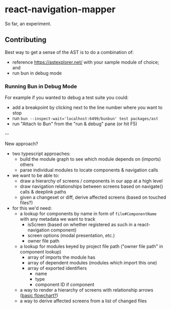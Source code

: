 # react-navigation-mapper

So far, an experiment.

## Contributing

Best way to get a sense of the AST is to do a combination of:

- reference https://astexplorer.net/ with your sample module of choice; and
- run bun in debug mode

### Running Bun in Debug Mode

For example if you wanted to debug a test suite you could:

- add a breakpoint by clicking next to the line number where you want to stop
- run `bun --inspect-wait='localhost:6499/bunbun' test packages/ast`
- run "Attach to Bun" from the "run & debug" pane (or hit F5)

--

New approach?

- two typescript approaches:
  - build the module graph to see which module depends on (imports) others
  - parse individual modules to locate components & navigation calls
- we want to be able to:
  - draw a hierarchy of screens / components in our app at a high level
  - draw navigation relationships between screens based on navigate() calls & deeplink paths
  - given a changeset or diff, derive affected screens (based on touched files?)
- for this we'd need:
  - a lookup for components by name in form of `file#ComponentName` with any metadata we want to track
    - isScreen (based on whether registered as such in a react-navigation component)
    - screen options (modal presentation, etc.)
    - owner file path
  - a lookup for modules keyed by project file path ("owner file path" in component lookup)
    - array of imports the module has
    - array of dependent modules (modules which import this one)
    - array of exported identifiers
      - name
      - type
      - component ID if component
  - a way to render a hierarchy of screens with relationship arrows ([basic flowchart?](https://mermaid.js.org/syntax/flowchart.html))
  - a way to derive affected screens from a list of changed files
